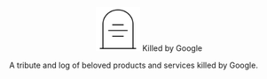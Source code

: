 <div style="text-align: center;">
  <img src="assets/tombstone.svg" alt="tombstone" style="height: 80px; width: 80px">
  Killed by Google
</div>

A tribute and log of beloved products and services killed by Google.
